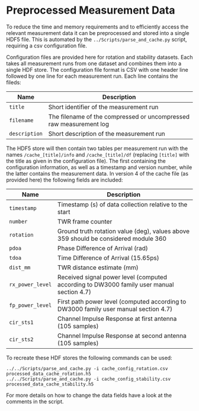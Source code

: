 # Preprocessed Measurement Data

To reduce the time and memory requirements and to efficiently access the
relevant measurement data it can be preprocessed and stored into a single HDF5
file. This is automated by the `../Scripts/parse_and_cache.py` script,
requiring a csv configuration file.

Configuration files are provided here for rotation and stability
datasets. Each takes all measurement runs from one dataset and combines them
into a single HDF store. The configuration file format is CSV with one header
line followed by one line for each measurement run. Each line contains the
fileds:

| Name          | Description                                                        |
|---------------|--------------------------------------------------------------------|
| `title`       | Short identifier of the measurement run                            |
| `filename`    | The filename of the compressed or uncompressed raw measurement log |
| `description` | Short description of the measurement run                           |

The HDF5 store will then contain two tables per measurement run with the names
`/cache_[title]/info` and `/cache_[title]/df` (replacing `[title]` with the
title as given in the configuration file). The first containing the
configuration information, as well as a timestamp and version number, while
the latter contains the measurement data. In version 4 of the cache file (as
provided here) the following fields are included:

| Name             | Description                                                                               |
|------------------|-------------------------------------------------------------------------------------------|
| `timestamp`      | Timestamp (s) of data collection relative to the start                                    |
| `number`         | TWR frame counter                                                                         |
| `rotation`       | Ground truth rotation value (deg), values above 359 should be considered module 360       |
| `pdoa`           | Phase Difference of Arrival (rad)                                                         |
| `tdoa`           | Time Difference of Arrival (15.65ps)                                                      |
| `dist_mm`        | TWR distance estimate (mm)                                                                |
| `rx_power_level` | Received signal power level (computed according to DW3000 family user manual section 4.7) |
| `fp_power_level` | First path power level (computed according to DW3000 family user manual section 4.7)      |
| `cir_sts1`       | Channel Impulse Response at first antenna (105 samples)                                   |
| `cir_sts2`       | Channel Impulse Response at second antenna (105 samples)                                  |

To recreate these HDF stores the following commands can be used:

```
../../Scripts/parse_and_cache.py -i cache_config_rotation.csv processed_data_cache_rotation.h5
../../Scripts/parse_and_cache.py -i cache_config_stability.csv processed_data_cache_stability.h5
```

For more details on how to change the data fields have a look at the comments
in the script.
